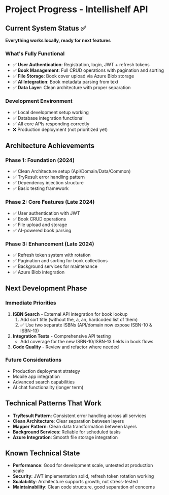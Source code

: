 # Project Progress - Intellishelf API

## Current System Status ✅
**Everything works locally, ready for next features**

### What's Fully Functional
- ✅ **User Authentication**: Registration, login, JWT + refresh tokens
- ✅ **Book Management**: Full CRUD operations with pagination and sorting
- ✅ **File Storage**: Book cover upload via Azure Blob storage
- ✅ **AI Integration**: Book metadata parsing from text
- ✅ **Data Layer**: Clean architecture with proper separation

### Development Environment
- ✅ Local development setup working
- ✅ Database integration functional
- ✅ All core APIs responding correctly
- ❌ Production deployment (not prioritized yet)

## Architecture Achievements

### Phase 1: Foundation (2024)
- ✅ Clean Architecture setup (Api/Domain/Data/Common)
- ✅ TryResult error handling pattern
- ✅ Dependency injection structure
- ✅ Basic testing framework

### Phase 2: Core Features (Late 2024)
- ✅ User authentication with JWT
- ✅ Book CRUD operations
- ✅ File upload and storage
- ✅ AI-powered book parsing

### Phase 3: Enhancement (Late 2024)
- ✅ Refresh token system with rotation
- ✅ Pagination and sorting for book collections
- ✅ Background services for maintenance
- ✅ Azure Blob integration

## Next Development Phase

### Immediate Priorities
1. **ISBN Search** - External API integration for book lookup
   1. Add sort title (without the, a, an, hardcoded list of them)
   2. ✅ Use two separate ISBNs (API/domain now expose ISBN-10 & ISBN-13)
2. **Integration Tests** - Comprehensive API testing
   - Add coverage for the new ISBN-10/ISBN-13 fields in book flows
3. **Code Quality** - Review and refactor where needed

### Future Considerations
- Production deployment strategy
- Mobile app integration
- Advanced search capabilities
- AI chat functionality (longer term)

## Technical Patterns That Work
- **TryResult Pattern**: Consistent error handling across all services
- **Clean Architecture**: Clear separation between layers
- **Mapper Pattern**: Clean data transformation between layers
- **Background Services**: Reliable for scheduled tasks
- **Azure Integration**: Smooth file storage integration

## Known Technical State
- **Performance**: Good for development scale, untested at production scale
- **Security**: JWT implementation solid, refresh token rotation working
- **Scalability**: Architecture supports growth, not stress-tested
- **Maintainability**: Clean code structure, good separation of concerns